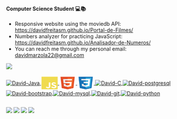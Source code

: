 #### Computer Science Student 💻📚

- Responsive website using the moviedb API: https://davidfreitasm.github.io/Portal-de-Filmes/
- Numbers analyzer for practicing JavaScript: https://davidfreitasm.github.io/Analisador-de-Numeros/
- You can reach me through my personal email: davidmarzola22@gmail.com

 <div>
  <a href="https://github.com/davidfreitasm">
  <img height="200em" src="https://github-readme-stats.vercel.app/api/top-langs/?username=davidfreitasm&layout=compact&langs_count=7&theme=dracula"/>
</div>

  </div>
<div style="display: inline_block"><br>
  <img align="center" alt="David-Java" height="35" width="45" src="https://cdn.jsdelivr.net/gh/devicons/devicon/icons/java/java-original.svg">
  <img align="center" alt="David-Js" height="35" width="45" src="https://raw.githubusercontent.com/devicons/devicon/master/icons/javascript/javascript-plain.svg">
  <img align="center" alt="David-HTML" height="35" width="45" src="https://raw.githubusercontent.com/devicons/devicon/master/icons/html5/html5-original.svg">
  <img align="center" alt="David-CSS" height="35" width="45" src="https://raw.githubusercontent.com/devicons/devicon/master/icons/css3/css3-original.svg">
  <img align="center" alt="David-C" height="35" width="45" src="https://cdn.jsdelivr.net/gh/devicons/devicon/icons/c/c-original.svg">
  <img align="center" alt="David-postgresql" height="35" width="45" src="https://cdn.jsdelivr.net/gh/devicons/devicon/icons/postgresql/postgresql-original.svg">
  <img align="center" alt="David-bootstrap" height="35" width="45" src="https://cdn.jsdelivr.net/gh/devicons/devicon/icons/bootstrap/bootstrap-original.svg">
  <img align="center" alt="David-mysql" height="35" width="45" src="https://cdn.jsdelivr.net/gh/devicons/devicon/icons/mysql/mysql-plain.svg" />
  <img align="center" alt="David-git" height="35" width="45" src="https://cdn.jsdelivr.net/gh/devicons/devicon/icons/git/git-original.svg" />
  <img align="center" alt="David-python" height="35" width="45" src="https://cdn.jsdelivr.net/gh/devicons/devicon/icons/python/python-original.svg" />
</div>

##

<div> 
  <a href="https://www.linkedin.com/in/davidfreitasm/" target="_blank"><img src="https://img.shields.io/badge/-LinkedIn-%230077B5?style=for-the-badge&logo=linkedin&logoColor=white" target="_blank"></a> 
  <a href="https://www.youtube.com/channel/UCqTaBCnMeFp4tTNsUMTFQUw" target="_blank"><img src="https://img.shields.io/badge/YouTube-FF0000?style=for-the-badge&logo=youtube&logoColor=white" target="_blank"></a>
 <a href="https://discord.com" target="_blank"><img src="https://img.shields.io/badge/Discord-7289DA?style=for-the-badge&logo=discord&logoColor=white" target="_blank"></a> 
  <a href = "mailto:davidmarzola22@gmail.com"><img src="https://img.shields.io/badge/-Gmail-%23333?style=for-the-badge&logo=gmail&logoColor=white" target="_blank"></a>
</div>
